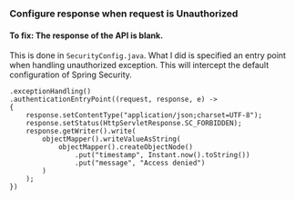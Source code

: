 ### Configure response when request is Unauthorized

#### To fix: The response of the API is blank. 

This is done in `SecurityConfig.java`. What I did is specified an entry point when handling unauthorized exception.
This will intercept the default configuration of Spring Security. 

```
.exceptionHandling()
.authenticationEntryPoint((request, response, e) ->
{
    response.setContentType("application/json;charset=UTF-8");
    response.setStatus(HttpServletResponse.SC_FORBIDDEN);
    response.getWriter().write(
        objectMapper().writeValueAsString(
            objectMapper().createObjectNode()
                .put("timestamp", Instant.now().toString())
                .put("message", "Access denied")
        )
    );
})
```
